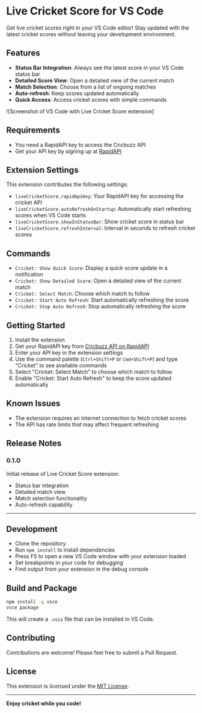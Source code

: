 # Live Cricket Score for VS Code

Get live cricket scores right in your VS Code editor! Stay updated with the latest cricket scores without leaving your development environment.

## Features

- **Status Bar Integration**: Always see the latest score in your VS Code status bar
- **Detailed Score View**: Open a detailed view of the current match
- **Match Selection**: Choose from a list of ongoing matches
- **Auto-refresh**: Keep scores updated automatically
- **Quick Access**: Access cricket scores with simple commands

![Screenshot of VS Code with Live Cricket Score extension]

## Requirements

- You need a RapidAPI key to access the Cricbuzz API
- Get your API key by signing up at [RapidAPI](https://rapidapi.com/cricbuzz.p.rapidapi.com/market/api/cricbuzz-cricket)

## Extension Settings

This extension contributes the following settings:

* `liveCricketScore.rapidApiKey`: Your RapidAPI key for accessing the cricket API
* `liveCricketScore.autoRefreshOnStartup`: Automatically start refreshing scores when VS Code starts
* `liveCricketScore.showInStatusBar`: Show cricket score in status bar
* `liveCricketScore.refreshInterval`: Interval in seconds to refresh cricket scores

## Commands

- `Cricket: Show Quick Score`: Display a quick score update in a notification
- `Cricket: Show Detailed Score`: Open a detailed view of the current match
- `Cricket: Select Match`: Choose which match to follow
- `Cricket: Start Auto Refresh`: Start automatically refreshing the score
- `Cricket: Stop Auto Refresh`: Stop automatically refreshing the score

## Getting Started

1. Install the extension
2. Get your RapidAPI key from [Cricbuzz API on RapidAPI](https://rapidapi.com/cricbuzz.p.rapidapi.com/market/api/cricbuzz-cricket)
3. Enter your API key in the extension settings
4. Use the command palette (`Ctrl+Shift+P` or `Cmd+Shift+P`) and type "Cricket" to see available commands
5. Select "Cricket: Select Match" to choose which match to follow
6. Enable "Cricket: Start Auto Refresh" to keep the score updated automatically

## Known Issues

- The extension requires an internet connection to fetch cricket scores
- The API has rate limits that may affect frequent refreshing

## Release Notes

### 0.1.0

Initial release of Live Cricket Score extension:
- Status bar integration
- Detailed match view
- Match selection functionality
- Auto-refresh capability

---

## Development

- Clone the repository
- Run `npm install` to install dependencies
- Press F5 to open a new VS Code window with your extension loaded
- Set breakpoints in your code for debugging
- Find output from your extension in the debug console

## Build and Package

```bash
npm install -g vsce
vsce package
```

This will create a `.vsix` file that can be installed in VS Code.

## Contributing

Contributions are welcome! Please feel free to submit a Pull Request.

## License

This extension is licensed under the [MIT License](LICENSE).

---

**Enjoy cricket while you code!**